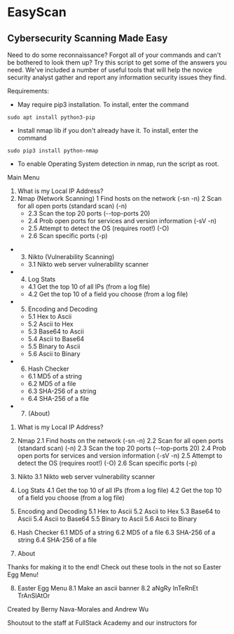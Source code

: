 # EasyScan

## Cybersecurity Scanning Made Easy

Need to do some reconnaissance? Forgot all of your commands and can't be bothered to look them up? Try this script to get some of the answers you need. We've included a number of useful tools that will help the novice security analyst gather and report any information security issues they find.

Requirements:

- May require pip3 installation. To install, enter the command
```
sudo apt install python3-pip
```

- Install nmap lib if you don't already have it. To install, enter the command
```
sudo pip3 install python-nmap
```

- To enable Operating System detection in nmap, run the script as root.


Main Menu
1. What is my Local IP Address?
2. Nmap (Network Scanning)
  1 Find hosts on the network (-sn -n)
  2 Scan for all open ports (standard scan) (-n)
    * 2.3 Scan the top 20 ports (--top-ports 20)
    * 2.4 Prob open ports for services and version information (-sV -n)
    * 2.5 Attempt to detect the OS (requires root!) (-O)
    * 2.6 Scan specific ports (-p)
* 3. Nikto (Vulnerability Scanning)
    * 3.1 Nikto web server vulnerability scanner
* 4. Log Stats
    * 4.1 Get the top 10 of all IPs (from a log file)
    * 4.2 Get the top 10 of a field you choose (from a log file)
* 5. Encoding and Decoding
    * 5.1 Hex to Ascii
    * 5.2 Ascii to Hex
    * 5.3 Base64 to Ascii
    * 5.4 Ascii to Base64
    * 5.5 Binary to Ascii
    * 5.6 Ascii to Binary
* 6. Hash Checker
    * 6.1 MD5 of a string
    * 6.2 MD5 of a file
    * 6.3 SHA-256 of a string
    * 6.4 SHA-256 of a file
* 7. (About)


1.  What is my Local IP Address?

2.  Nmap
2.1 Find hosts on the network (-sn -n)
2.2 Scan for all open ports (standard scan) (-n)
2.3 Scan the top 20 ports (--top-ports 20)
2.4 Prob open ports for services and version information (-sV -n)
2.5 Attempt to detect the OS (requires root!) (-O)
2.6 Scan specific ports (-p)

3.  Nikto
3.1 Nikto web server vulnerability scanner

4.  Log Stats
4.1 Get the top 10 of all IPs (from a log file)
4.2 Get the top 10 of a field you choose (from a log file)

5.  Encoding and Decoding
5.1 Hex to Ascii
5.2 Ascii to Hex
5.3 Base64 to Ascii
5.4 Ascii to Base64
5.5 Binary to Ascii
5.6 Ascii to Binary

6.  Hash Checker
6.1 MD5 of a string
6.2 MD5 of a file
6.3 SHA-256 of a string
6.4 SHA-256 of a file

7.  About

Thanks for making it to the end! Check out these tools in the not so Easter Egg Menu!

8.  Easter Egg Menu
8.1 Make an ascii banner
8.2 aNgRy InTeRnEt TrAnSlAtOr





Created by Berny Nava-Morales and Andrew Wu

Shoutout to the staff at FullStack Academy and our instructors for
